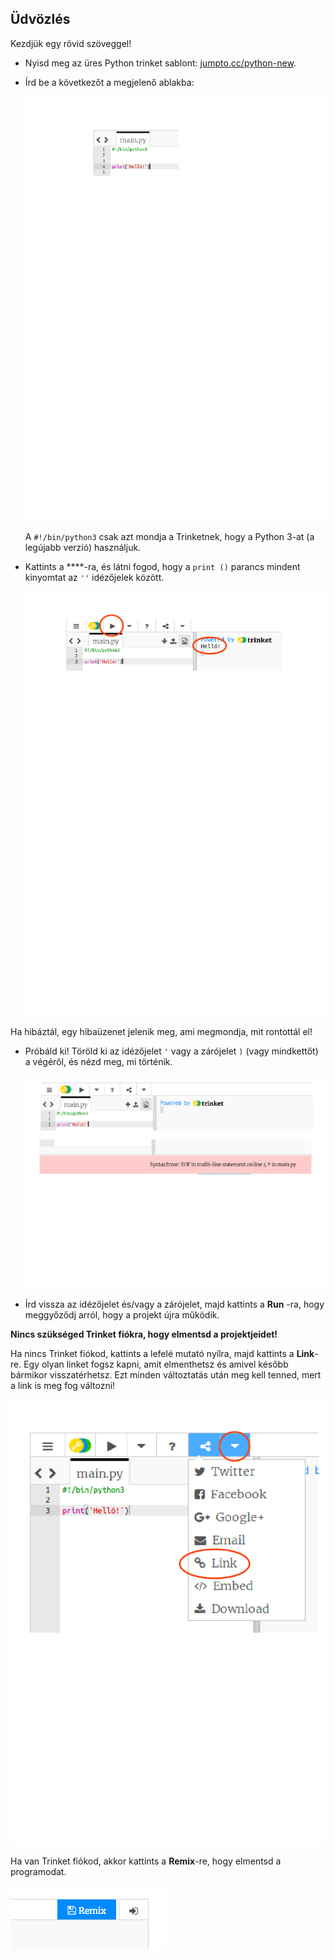 ## Üdvözlés

Kezdjük egy rövid szöveggel!

+ Nyisd meg az üres Python trinket sablont: <a href="http://jumpto.cc/python-new" target="_blank">jumpto.cc/python-new</a>.

+ Írd be a következőt a megjelenő ablakba:
    
    ![képernyőkép](images/me-hi.png)
    
    A `#!/bin/python3` csak azt mondja a Trinketnek, hogy a Python 3-at (a legújabb verzió) használjuk.

+ Kattints a ****-ra, és látni fogod, hogy a `print ()` parancs mindent kinyomtat az `''` idézőjelek között.
    
    ![képernyőkép](images/me-hi-test.png)

Ha hibáztál, egy hibaüzenet jelenik meg, ami megmondja, mit rontottál el!

+ Próbáld ki! Töröld ki az idézőjelet `'` vagy a zárójelet `)` (vagy mindkettőt) a végéről, és nézd meg, mi történik.
    
    ![képernyőkép](images/me-syntax.png)

+ Írd vissza az idézőjelet és/vagy a zárójelet, majd kattints a **Run** -ra, hogy meggyőződj arról, hogy a projekt újra működik.

**Nincs szükséged Trinket fiókra, hogy elmentsd a projektjeidet!**

Ha nincs Trinket fiókod, kattints a lefelé mutató nyílra, majd kattints a **Link**-re. Egy olyan linket fogsz kapni, amit elmenthetsz és amivel később bármikor visszatérhetsz. Ezt minden változtatás után meg kell tenned, mert a link is meg fog változni!

![képernyőkép](images/me-link.png)

Ha van Trinket fiókod, akkor kattints a **Remix**-re, hogy elmentsd a programodat.

![képernyőkép](images/me-remix.png)
